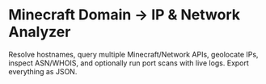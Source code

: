 # Minecraft Domain → IP & Network Analyzer
Resolve hostnames, query multiple Minecraft/Network APIs, geolocate IPs, inspect ASN/WHOIS, and optionally run port scans with live logs. Export everything as JSON.
